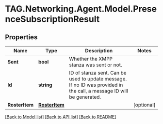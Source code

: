 # TAG.Networking.Agent.Model.PresenceSubscriptionResult

## Properties

Name | Type | Description | Notes
------------ | ------------- | ------------- | -------------
**Sent** | **bool** | Whether the XMPP stanza was sent or not. | 
**Id** | **string** | ID of stanza sent. Can be used to update message. If no ID was provided in the call, a message ID will be generated. | 
**RosterItem** | [**RosterItem**](RosterItem.md) |  | [optional] 

[[Back to Model list]](../README.md#documentation-for-models) [[Back to API list]](../README.md#documentation-for-api-endpoints) [[Back to README]](../README.md)

